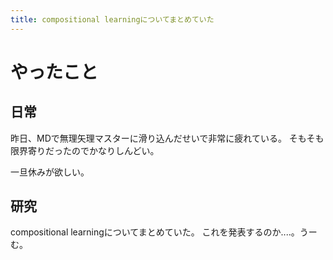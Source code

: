 ```yaml
---
title: compositional learningについてまとめていた
---
```


# やったこと

## 日常

昨日、MDで無理矢理マスターに滑り込んだせいで非常に疲れている。
そもそも限界寄りだったのでかなりしんどい。

一旦休みが欲しい。

## 研究

compositional learningについてまとめていた。
これを発表するのか‥‥。うーむ。
